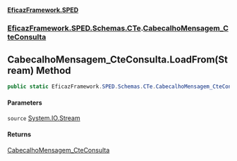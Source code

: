 #### [EficazFramework.SPED](EficazFrameworkSPED.md 'EficazFramework SPED')
### [EficazFramework.SPED.Schemas.CTe](EficazFramework.SPED.Schemas.CTe.md 'EficazFramework.SPED.Schemas.CTe').[CabecalhoMensagem_CteConsulta](EficazFramework.SPED.Schemas.CTe/CabecalhoMensagem_CteConsulta.md 'EficazFramework.SPED.Schemas.CTe.CabecalhoMensagem_CteConsulta')

## CabecalhoMensagem_CteConsulta.LoadFrom(Stream) Method

```csharp
public static EficazFramework.SPED.Schemas.CTe.CabecalhoMensagem_CteConsulta LoadFrom(System.IO.Stream source);
```
#### Parameters

<a name='EficazFramework.SPED.Schemas.CTe.CabecalhoMensagem_CteConsulta.LoadFrom(System.IO.Stream).source'></a>

`source` [System.IO.Stream](https://docs.microsoft.com/en-us/dotnet/api/System.IO.Stream 'System.IO.Stream')

#### Returns
[CabecalhoMensagem_CteConsulta](EficazFramework.SPED.Schemas.CTe/CabecalhoMensagem_CteConsulta.md 'EficazFramework.SPED.Schemas.CTe.CabecalhoMensagem_CteConsulta')